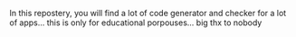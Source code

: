 In this repostery, you will find a lot of code generator and checker for a lot of apps...
this is only for educational porpouses...
big thx to nobody
